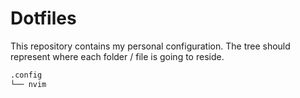 # Dotfiles

This repository contains my personal configuration. The tree should represent where each folder / file is going to reside.

```bash
.config
└── nvim
```
